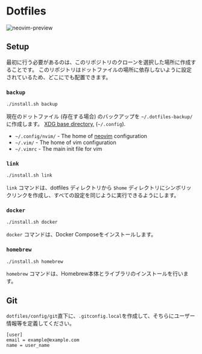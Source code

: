 # Dotfiles

![neovim-preview](https://github.com/user-attachments/assets/c70fd9a2-42de-4177-b660-7c74ce3eea4b)

## Setup

最初に行う必要があるのは、このリポジトリのクローンを選択した場所に作成することです。
このリポジトリはドットファイルの場所に依存しないように設定されているため、どこにでも配置できます。

### `backup`

```bash
./install.sh backup
```

現在のドットファイル (存在する場合) のバックアップを `~/.dotfiles-backup/` に作成します。
[XDG base directory](http://standards.freedesktop.org/basedir-spec/basedir-spec-latest.html),
(`~/.config`).

- `~/.config/nvim/` - The home of [neovim](https://neovim.io/) configuration
- `~/.vim/` - The home of vim configuration
- `~/.vimrc` - The main init file for vim

### `link`

```bash
./install.sh link
```

`link` コマンドは、dotfiles ディレクトリから `$home` ディレクトリにシンボリックリンクを作成し、すべての設定を同じように実行できるようにします。

### `docker`

```bash
./install.sh docker
```

`docker` コマンドは、Docker Composeをインストールします。

### `homebrew`

```bash
./install.sh homebrew
```

`homebrew` コマンドは、Homebrew本体とライブラリのインストールを行います。

## Git

`dotfiles/config/git`直下に、`.gitconfig.local`を作成して、そちらにユーザー情報等を定義してください。

```text
[user]
email = example@example.com
name = user_name
```
